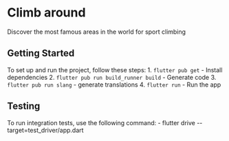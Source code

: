 # Climb around

Discover the most famous areas in the world for sport climbing

## Getting Started

To set up and run the project, follow these steps:
    1. `flutter pub get` - Install dependencies
    2. `flutter pub run build_runner build` - Generate code
    3. `flutter pub run slang` - generate translations
    4. `flutter run` - Run the app

## Testing

To run integration tests, use the following command:
    - flutter drive --target=test_driver/app.dart




